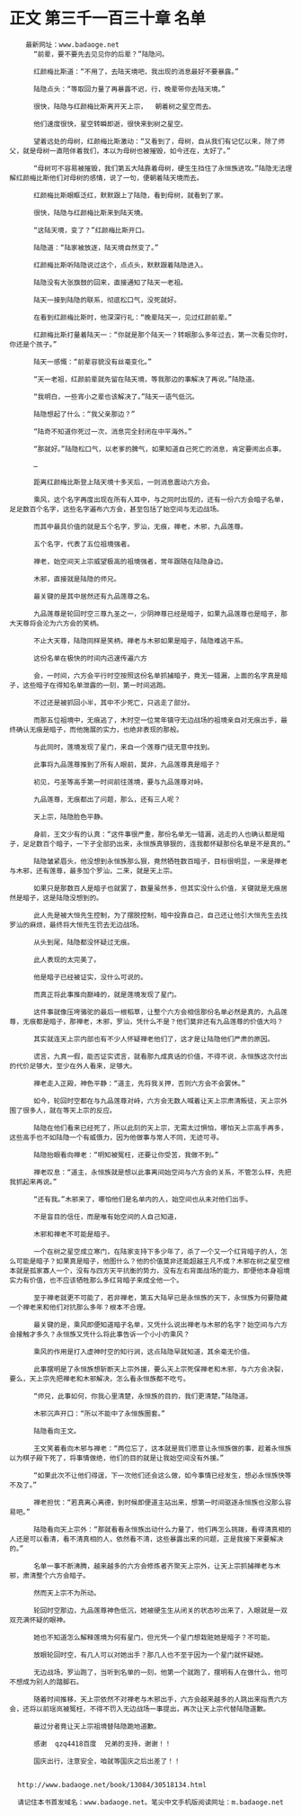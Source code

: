 # 正文 第三千一百三十章 名单
        最新网址：www.badaoge.net
          “前辈，要不要先去见见你的后辈？”陆隐问。
      
          红颜梅比斯道：“不用了，去陆天境吧，我出现的消息最好不要暴露。”
      
          陆隐点头：“等取回力量了再暴露不迟，行，晚辈带你去陆天境。”
      
          很快，陆隐与红颜梅比斯离开天上宗，  朝着树之星空而去。
      
          他们速度很快，星空转瞬即逝，很快来到树之星空。
      
          望着远处的母树，红颜梅比斯激动：“又看到了，母树，自从我们有记忆以来，除了师父，就是母树一直陪伴着我们，本以为母树也被摧毁，如今还在，太好了。”
      
          “母树可不容易被摧毁，我们第五大陆靠着母树，硬生生挡住了永恒族进攻。”陆隐无法理解红颜梅比斯他们对母树的感情，说了一句，便朝着陆天境而去。
      
          红颜梅比斯眼眶泛红，默默跟上了陆隐，看到母树，就看到了家。
      
          很快，陆隐与红颜梅比斯来到陆天境。
      
          “这陆天境，变了？”红颜梅比斯开口。
      
          陆隐道：“陆家被放逐，陆天境自然变了。”
      
          红颜梅比斯听陆隐说过这个，点点头，默默跟着陆隐进入。
      
          陆隐没有大张旗鼓的回来，直接通知了陆天一老祖。
      
          陆天一接到陆隐的联系，彻底松口气，没死就好。
      
          在看到红颜梅比斯时，他深深行礼：“晚辈陆天一，见过红颜前辈。”
      
          红颜梅比斯打量着陆天一：“你就是那个陆天一？转眼那么多年过去，第一次看见你时，你还是个孩子。”
      
          陆天一感慨：“前辈容貌没有丝毫变化。”
      
          “天一老祖，红颜前辈就先留在陆天境，等我那边的事解决了再说。”陆隐道。
      
          “我明白，一些宵小之辈也该解决了。”陆天一语气低沉。
      
          陆隐想起了什么：“我父亲那边？”
      
          “陆奇不知道你死过一次，消息完全封闭在中平海外。”
      
          “那就好。”陆隐松口气，以老爹的脾气，如果知道自己死亡的消息，肯定要闹出点事。
      
          …
      
          距离红颜梅比斯登上陆天境十多天后，一则消息震动六方会。
      
          乘风，这个名字再度出现在所有人耳中，与之同时出现的，还有一份六方会暗子名单，足足数百个名字，这些名字遍布六方会，甚至包括了始空间与无边战场。
      
          而其中最具价值的就是五个名字，罗汕，无痕，禅老，木邪，九品莲尊。
      
          五个名字，代表了五位祖境强者。
      
          禅老，始空间天上宗威望极高的祖境强者，常年跟随在陆隐身边。
      
          木邪，直接就是陆隐的师兄。
      
          最关键的是其中居然还有九品莲尊之名。
      
          九品莲尊是轮回时空三尊九圣之一，少阴神尊已经是暗子，如果九品莲尊也是暗子，那大天尊将会沦为六方会的笑柄。
      
          不止大天尊，陆隐同样是笑柄，禅老与木邪如果是暗子，陆隐难逃干系。
      
          这份名单在极快的时间内迅速传遍六方
      
          会，一时间，六方会平行时空按照这份名单抓捕暗子，竟无一错漏，上面的名字真是暗子，这些暗子在得知名单泄露的一刻，第一时间逃跑。
      
          不过还是被抓回小半，其中不少死亡，只逃走了部分。
      
          而那五位祖境中，无痕逃了，木时空一位常年镇守无边战场的祖境亲自对无痕出手，最终确认无痕是暗子，而他施展的实力，也绝非表现的那般。
      
          与此同时，莲境发现了星门，来自一个莲尊门徒无意中找到。
      
          此事将九品莲尊推到了所有人眼前，莫非，九品莲尊真是暗子？
      
          初见，弓圣等高手第一时间前往莲境，要与九品莲尊对峙。
      
          九品莲尊，无痕都出了问题，那么，还有三人呢？
      
          天上宗，陆隐脸色平静。
      
          身前，王文少有的认真：“这件事很严重，那份名单无一错漏，逃走的人也确认都是暗子，足足数百个暗子，一下子全部扔出来，永恒族真够狠的，连我都怀疑那份名单是不是真的。”
      
          陆隐皱紧眉头，他没想到永恒族那么狠，竟然牺牲数百暗子，目标很明显，一来是禅老与木邪，还有莲尊，最多加个罗汕，二来，就是天上宗。
      
          如果只是那数百人是暗子也就罢了，数量虽然多，但其实没什么价值，关键就是无痕居然是暗子，这是陆隐没想到的。
      
          此人先是被大恒先生控制，为了摆脱控制，暗中投靠自己，自己还让他引大恒先生去找罗汕的麻烦，最终将大恒先生罚去无边战场。
      
          从头到尾，陆隐都没怀疑过无痕。
      
          此人表现的太完美了。
      
          他是暗子已经被证实，没什么可说的。
      
          而真正将此事推向巅峰的，就是莲境发现了星门。
      
          这件事就像压垮骆驼的最后一根稻草，让整个六方会相信那份名单必然是真的，九品莲尊，无痕都是暗子，那禅老，木邪，罗汕，凭什么不是？他们莫非还有九品莲尊的价值大吗？
      
          其实就连天上宗内部也有不少人怀疑禅老他们了，这才是让陆隐他们严肃的原因。
      
          谎言，九真一假，能否证实谎言，就看那九成真话的价值，不得不说，永恒族这次付出的代价足够大，至少在外人看来，足够大。
      
          禅老走入正殿，神色平静：“道主，先将我关押，否则六方会不会罢休。”
      
          如今，轮回时空都在与九品莲尊对峙，六方会无数人喊着让天上宗肃清叛徒，天上宗外围了很多人，就在等天上宗的反应。
      
          陆隐在他们看来已经死了，所以此刻的天上宗，无需太过惧怕，哪怕天上宗高手再多，这些高手也不如陆隐一个有威慑力，因为他做事与常人不同，无迹可寻。
      
          陆隐抬眼看向禅老：“明知被冤枉，还要让你受苦，我做不到。”
      
          禅老叹息：“道主，永恒族就是想以此事离间始空间与六方会的关系，不管怎么样，先把我抓起来再说。”
      
          “还有我。”木邪来了，哪怕他们是名单内的人，始空间也从未对他们出手。
      
          不是盲目的信任，而是唯有始空间的人自己知道，
      
          木邪和禅老不可能是暗子。
      
          一个在树之星空成立寒门，在陆家支持下多少年了，杀了一个又一个红背暗子的人，怎么可能是暗子？如果真是暗子，他图什么？他的价值莫非还能超越王凡不成？木邪在树之星空根本就是孤家寡人一个，没有与四方天平抗衡的势力，没有左右背面战场的能力，即便他本身祖境实力有价值，也不应该牺牲那么多红背暗子来成全他一个。
      
          至于禅老就更不可能了，若非禅老，第五大陆早已是永恒族的天下，永恒族为何要隐藏一个禅老来和他们对抗那么多年？根本不合理。
      
          最关键的是，乘风即便知道暗子名单，又凭什么说出禅老与木邪的名字？始空间与六方会接触才多久？永恒族又凭什么将此事告诉一个小小的乘风？
      
          乘风的作用是打入虚神时空的知行涧，这点陆隐早就知道，其余毫无价值。
      
          此事摆明是了永恒族想斩断天上宗外援，要么天上宗死保禅老和木邪，与六方会决裂，要么，天上宗先把禅老和木邪解决，怎么看永恒族都不吃亏。
      
          “师兄，此事如何，你我心里清楚，永恒族的目的，我们更清楚。”陆隐道。
      
          木邪沉声开口：“所以不能中了永恒族圈套。”
      
          陆隐看向王文。
      
          王文笑着看向木邪与禅老：“两位忘了，这本就是我们愿意让永恒族做的事，趁着永恒族以为棋子殿下死了，将事情做绝，他们的目的就是让我始空间没有外援。”
      
          “如果此次不让他们得逞，下一次他们还会这么做，如今事情已经发生，想必永恒族快等不及了。”
      
          禅老担忧：“若真离心离德，到时候即便道主站出来，想第一时间驱逐永恒族也没那么容易吧。”
      
          陆隐看向天上宗外：“那就看看永恒族出动什么力量了，他们再怎么挑拨，看得清真相的人还是可以看清，看不清真相的人，依然看不清，这些暴露出来的问题，正是我接下来要解决的。”
      
          名单一事不断沸腾，越来越多的六方会修炼者齐聚天上宗外，让天上宗抓捕禅老与木邪，肃清整个六方会暗子。
      
          然而天上宗不为所动。
      
          轮回时空那边，九品莲尊神色低沉，她被硬生生从闭关的状态吵出来了，入眼就是一双双充满怀疑的眼神。
      
          她也不知道怎么解释莲境为何有星门，但光凭一个星门想栽赃她是暗子？不可能。
      
          放眼轮回时空，有几人可以对她出手？那几人也不至于因为一个星门就怀疑她。
      
          无边战场，罗汕跑了，当听到名单的一刻，他第一个就跑了，摆明有人在做什么，他可不想成为别人的踏脚石。
      
          随着时间推移，天上宗依然不对禅老与木邪出手，六方会越来越多的人跳出来指责六方会，还将以前瑶岚被冤枉，不得不罚入无边战场一事提出，再次让天上宗代替陆隐道歉。
      
          最过分者竟让天上宗祖境替陆隐跪地道歉。
      
          感谢  qzq4418百度  兄弟的支持，谢谢！！
      
          国庆出行，注意安全，咱就等国庆之后出差了！！
      
      
      http://www.badaoge.net/book/13084/30518134.html
      
      请记住本书首发域名：www.badaoge.net。笔尖中文手机版阅读网址：m.badaoge.net